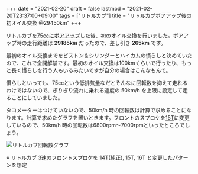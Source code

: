 +++
date = "2021-02-20"
draft = false
lastmod = "2021-02-20T23:37:00+09:00"
tags = ["リトルカブ"]
title = "リトルカブボアアップ後の初オイル交換 @29450km"
+++


リトルカブを[75ccにボアアップ](https://amzn.to/3aAstYD)した後、初のオイル交換を行いました。ボアアップ時の走行距離は **29185km** だったので、差し引き **265km** です。

最初のオイル交換までをピストン＆シリンダーとハイカムの慣らしと決めていたので、これで全開解禁です。最初のオイル交換は100kmくらいで行ったり、もっと長く慣らしを行う人もいるみたいですが自分の場合はこんなもんで。

慣らしといっても、75ccという低排気量なだとそんなに回転数を抑えて走れるわけではないので、ぎりぎり流れに乗れる速度の 50km/h を上限に設定して走ることにしていました。

タコメーターはつけていないので、50km/h 時の回転数は計算で求めることになります。計算で求めたグラフを置いときます。フロントのスプロケを[15T](https://amzn.to/2M6ygf8)に変更しているので、50km/h 時の回転数は6800rpm～7000rpmといったところでしょう。

![リトルカブ回転数グラフ](https://img.vmeta.jp/jpnupc.png)

※ リトルカブ 3速のフロントスプロケを 14T(純正), 15T, 16T と変更したパターンを想定


